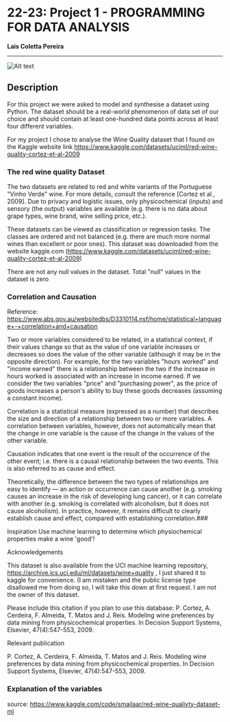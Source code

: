 # 22-23: Project 1 - PROGRAMMING FOR DATA ANALYSIS
<b>Lais Coletta Pereira</b>
***

![Alt text](relative/path/to/img.jpg?raw=true "Title")

## Description

For this project we were asked to model and synthesise a dataset using Python. The dataset should be a real-world phenomenon of data set of our choice and should contain at least one-hundred data points across at least four different variables. 

For my project I chose to analyse the Wine Quality dataset that I found on the Kaggle website link https://www.kaggle.com/datasets/uciml/red-wine-quality-cortez-et-al-2009



### The red wine quality Dataset

The two datasets are related to red and white variants of the Portuguese "Vinho Verde" wine. For more details, consult the reference [Cortez et al., 2009]. Due to privacy and logistic issues, only physicochemical (inputs) and sensory (the output) variables are available (e.g. there is no data about grape types, wine brand, wine selling price, etc.).

These datasets can be viewed as classification or regression tasks. The classes are ordered and not balanced (e.g. there are much more normal wines than excellent or poor ones).
This dataset was downloaded from the website kaggle.com (https://www.kaggle.com/datasets/uciml/red-wine-quality-cortez-et-al-2009) 


There are not any null values in the dataset. Total "null" values in the dataset is zero

### Correlation and Causation 
Reference: https://www.abs.gov.au/websitedbs/D3310114.nsf/home/statistical+language+-+correlation+and+causation

Two or more variables considered to be related, in a statistical context, if their values change so that as the value of one variable increases or decreases so does the value of the other variable (although it may be in the opposite direction). For example, for the two variables "hours worked" and "income earned" there is a relationship between the two if the increase in hours worked is associated with an increase in income earned. If we consider the two variables "price" and "purchasing power", as the price of goods increases a person's ability to buy these goods decreases (assuming a constant income).

Correlation is a statistical measure (expressed as a number) that describes the size and direction of a relationship between two or more variables. A correlation between variables, however, does not automatically mean that the change in one variable is the cause of the change in the values of the other variable.

Causation indicates that one event is the result of the occurrence of the other event; i.e. there is a causal relationship between the two events. This is also referred to as cause and effect.

Theoretically, the difference between the two types of relationships are easy to identify — an action or occurrence can cause another (e.g. smoking causes an increase in the risk of developing lung cancer), or it can correlate with another (e.g. smoking is correlated with alcoholism, but it does not cause alcoholism). In practice, however, it remains difficult to clearly establish cause and effect, compared with establishing correlation.###

Inspiration
Use machine learning to determine which physiochemical properties make a wine 'good'!

Acknowledgements

This dataset is also available from the UCI machine learning repository, https://archive.ics.uci.edu/ml/datasets/wine+quality , I just shared it to kaggle for convenience. (I am mistaken and the public license type disallowed me from doing so, I will take this down at first request. I am not the owner of this dataset.

Please include this citation if you plan to use this database:
P. Cortez, A. Cerdeira, F. Almeida, T. Matos and J. Reis. Modeling wine preferences by data mining from physicochemical properties. In Decision Support Systems, Elsevier, 47(4):547-553, 2009.

Relevant publication

P. Cortez, A. Cerdeira, F. Almeida, T. Matos and J. Reis. Modeling wine preferences by data mining from physicochemical properties. In Decision Support Systems, Elsevier, 47(4):547-553, 2009.

### Explanation of the variables
source: https://www.kaggle.com/code/smailaar/red-wine-qualiyty-dataset-ml

